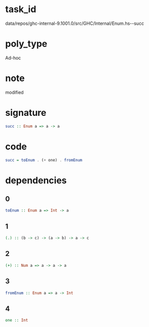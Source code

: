 
# task_id
data/repos/ghc-internal-9.1001.0/src/GHC/Internal/Enum.hs--succ

# poly_type
Ad-hoc

# note
modified

# signature
```haskell
succ :: Enum a => a -> a
```  

# code
```haskell
succ = toEnum . (+ one) . fromEnum
```

# dependencies
## 0
```haskell
toEnum :: Enum a => Int -> a
```
## 1
```haskell
(.) :: (b -> c) -> (a -> b) -> a -> c
```
## 2
```haskell
(+) :: Num a => a -> a -> a
```
## 3
```haskell
fromEnum :: Enum a => a -> Int
```
## 4
```haskell
one :: Int
```